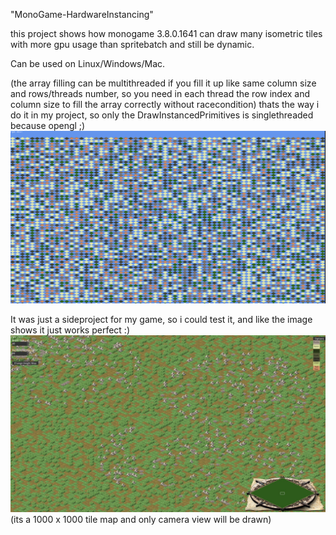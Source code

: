 "MonoGame-HardwareInstancing" 

this project shows how monogame 3.8.0.1641 can draw many isometric tiles with more gpu usage than spritebatch and still be dynamic.

Can be used on Linux/Windows/Mac.

(the array filling can be multithreaded if you fill it up like same column size and rows/threads number, so you need in each thread the row index and column size to fill the array correctly without racecondition) thats the way i do it in my project, so only the DrawInstancedPrimitives is singlethreaded because opengl ;)
![img1](https://github.com/PodeCaradox/MonoGame-HardwareInstancing/blob/master/Images/Preview.gif)


It was just a sideproject for my game, so i could test it, and like the image shows it just works perfect :)
![preview](https://github.com/PodeCaradox/MonoGame-HardwareInstancing/blob/master/Images/Project.JPG)
(its a 1000 x 1000 tile map and only camera view will be drawn)
